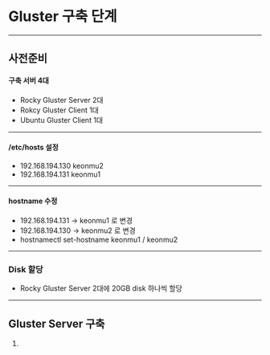 # Gluster 구축 단계
------------------
## 사전준비

#### 구축 서버 4대
- Rocky Gluster Server 2대
- Rokcy Gluster Client 1대
- Ubuntu Gluster Client 1대
------------------
#### /etc/hosts 설정
- 192.168.194.130 keonmu2
- 192.168.194.131 keonmu1
------------------
#### hostname 수정
- 192.168.194.131 -> keonmu1 로 변경
- 192.168.194.130 -> keonmu2 로 변경
- hostnamectl set-hostname keonmu1 / keonmu2
------------------
### Disk 할당
- Rocky Gluster Server 2대에 20GB disk 하나씩 할당
------------------

## Gluster Server 구축

1.
